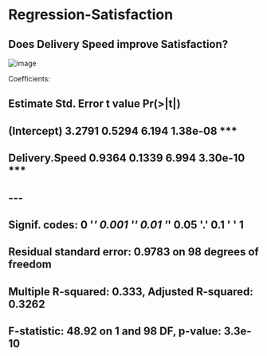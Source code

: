 #                Regression-Satisfaction


##  Does Delivery Speed improve Satisfaction?

![image](https://user-images.githubusercontent.com/104678755/182026292-133fb405-918d-4483-8f90-9bd09ba0e9b0.png)


Coefficients:
##                Estimate Std. Error t value Pr(>|t|)    
## (Intercept)      3.2791     0.5294   6.194 1.38e-08 ***
## Delivery.Speed   0.9364     0.1339   6.994 3.30e-10 ***
## ---
## Signif. codes:  0 '***' 0.001 '**' 0.01 '*' 0.05 '.' 0.1 ' ' 1
## 
## Residual standard error: 0.9783 on 98 degrees of freedom
## Multiple R-squared:  0.333,  Adjusted R-squared:  0.3262 
## F-statistic: 48.92 on 1 and 98 DF,  p-value: 3.3e-10
